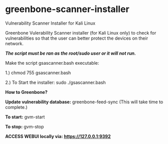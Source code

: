 # greenbone-scanner-installer
Vulnerability Scanner Installer for Kali Linux

Greenbone Vulerability Scanner installer (for Kali Linux only) to check for vulnerabilities so that the user can better protect the devices on their network.

***The script must be ran as the root/sudo user or it will not run.***

Make the script gsascanner.bash executable:

1.) chmod 755 gsascanner.bash 

2.) To Start the installer: sudo ./gsascanner.bash

**How to Greenbone?**

**Update vulnerability database:** greenbone-feed-sync (This will take time to complete.)

**To start:** gvm-start

**To stop:** gvm-stop

**ACCESS WEBUI locally via: https://127.0.0.1:9392**
